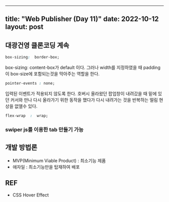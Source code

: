 
---
title: "Web Publisher (Day 11)"
date: 2022-10-12
layout: post
---
##  대광건영 클론코딩 계속
```css
box-sizing:  border-box;
```
box-sizing: content-box가 default 이다. 그러나 width를 지정하였을 때 padding이 box-size에 포함되는것을 막아주는 역할을 한다. 
```css
pointer-events : none;
```
입력된 이벤트가 적용되지 않도록 한다. 호버시 올라왔던 팝업창이 내려갔을 때 밑에 있던 커서와 만나 다시 올라가기 위한 동작을 했다가 다시 내려가는 것을 반복하는 떨림 현상을 없앨수 있다. 
```css
flex-wrap  :  wrap;
```

### swiper js를 이용한 tab 만들기 가능

##  개발 방법론
* MVP(Minimum Viable Product)  :  최소기능 제품
* 애자일 : 최소기능만을 탑재하여 배포 

##  REF
* CSS Hover Effect 
